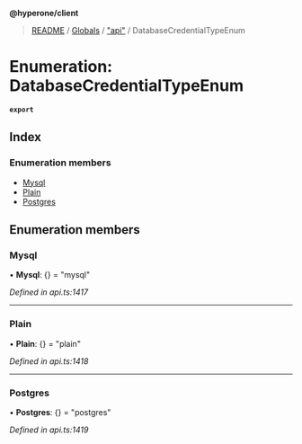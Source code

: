 **@hyperone/client**

> [README](../README.md) / [Globals](../globals.md) / ["api"](../modules/_api_.md) / DatabaseCredentialTypeEnum

# Enumeration: DatabaseCredentialTypeEnum

**`export`** 

## Index

### Enumeration members

* [Mysql](_api_.databasecredentialtypeenum.md#mysql)
* [Plain](_api_.databasecredentialtypeenum.md#plain)
* [Postgres](_api_.databasecredentialtypeenum.md#postgres)

## Enumeration members

### Mysql

•  **Mysql**: {} = "mysql"

*Defined in api.ts:1417*

___

### Plain

•  **Plain**: {} = "plain"

*Defined in api.ts:1418*

___

### Postgres

•  **Postgres**: {} = "postgres"

*Defined in api.ts:1419*
